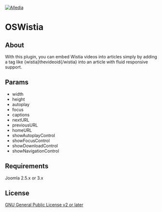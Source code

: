 [![Alledia](https://www.alledia.com/images/logo_circle_small.png)](https://www.alledia.com)

OSWistia
============

## About

With this plugin, you can embed Wistia videos into articles simply by adding a tag like {wistia}thevideoid{/wistia} into an article with fluid responsive support.

## Params

* width
* height
* autoplay
* focus
* captions
* nextURL
* previousURL
* homeURL
* showAutoplayControl
* showFocusControl
* showDownloadControl
* showNavigationControl

## Requirements

Joomla 2.5.x or 3.x

## License

[GNU General Public License v2 or later](http://www.gnu.org/copyleft/gpl.html)
